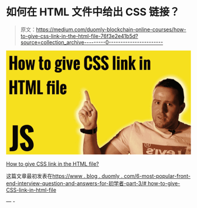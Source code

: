 # 如何在 HTML 文件中给出 CSS 链接？

> 原文：<https://medium.com/duomly-blockchain-online-courses/how-to-give-css-link-in-the-html-file-76f3e2e41b5d?source=collection_archive---------0----------------------->

![](img/320c39e1080443476a4835339147a436.png)

[How to give CSS link in the HTML file?](https://www.blog.duomly.com/6-most-popular-front-end-interview-questions-and-answers-for-beginners-part-3/#how-to-give-css-link-in-html-file)

这篇文章最初发表在[https://www . blog . duomly . com/6-most-popular-front-end-interview-question-and-answers-for-初学者-part-3/# how-to-give-CSS-link-in-html-file](https://www.blog.duomly.com/6-most-popular-front-end-interview-questions-and-answers-for-beginners-part-3/#how-to-give-css-link-in-html-file)

— -
